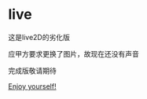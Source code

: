 # live
这是live2D的劣化版

应甲方要求更换了图片，故现在还没有声音

完成版敬请期待

[Enjoy yourself!](https://yyhhenry.github.io/live)